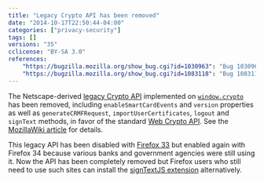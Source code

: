 ```yaml
---
title: "Legacy Crypto API has been removed"
date: "2014-10-17T22:50:44-04:00"
categories: ["privacy-security"]
tags: []
versions: "35"
cclicense: "BY-SA 3.0"
references:
    "https://bugzilla.mozilla.org/show_bug.cgi?id=1030963": "Bug 1030963 – remove proprietary window.crypto functions/properties"
    "https://bugzilla.mozilla.org/show_bug.cgi?id=1083118": "Bug 1083118 – window.crypto.signText replacement"
---
```

The Netscape-derived [legacy Crypto API](https://developer.mozilla.org/en-US/docs/JavaScript_crypto) implemented on [`window.crypto`](https://developer.mozilla.org/en-US/docs/Web/API/window.crypto) has been removed, including `enableSmartCardEvents` and `version` properties as well as `generateCRMFRequest`, `importUserCertificates`, `logout` and `signText` methods, in favor of the standard [Web Crypto API](https://developer.mozilla.org/en-US/docs/Web/API/SubtleCrypto). See the [MozillaWiki article](https://wiki.mozilla.org/SecurityEngineering/Removing_Proprietary_window.crypto_Functions) for details.

This legacy API has been disabled with [Firefox 33](https://www.fxsitecompat.com/en-US/versions/33/) but enabled again with Firefox 34 because various banks and government agencies were still using it. Now the API has been completely removed but Firefox users who still need to use such sites can install the [signTextJS extension](https://addons.mozilla.org/en-US/firefox/addon/signtextjs/) alternatively.
